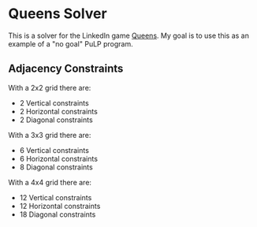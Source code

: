 # Queens Solver

This is a solver for the LinkedIn game [Queens](https://www.linkedin.com/games/queens/). My goal is to use this as an example of a "no goal" PuLP program.

## Adjacency Constraints

With a 2x2 grid there are:

- 2 Vertical constraints
- 2 Horizontal constraints
- 2 Diagonal constraints

With a 3x3 grid there are:

- 6 Vertical constraints
- 6 Horizontal constraints
- 8 Diagonal constraints

With a 4x4 grid there are:

- 12 Vertical constraints
- 12 Horizontal constraints
- 18 Diagonal constraints
